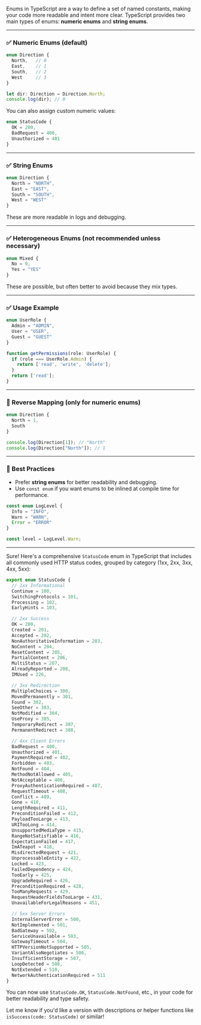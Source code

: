 Enums in TypeScript are a way to define a set of named constants, making your code more readable and intent more clear. TypeScript provides two main types of enums: **numeric enums** and **string enums**.

---

### ✅ Numeric Enums (default)

```ts
enum Direction {
  North,   // 0
  East,    // 1
  South,   // 2
  West     // 3
}

let dir: Direction = Direction.North;
console.log(dir); // 0
```

You can also assign custom numeric values:

```ts
enum StatusCode {
  OK = 200,
  BadRequest = 400,
  Unauthorized = 401
}
```

---

### ✅ String Enums

```ts
enum Direction {
  North = "NORTH",
  East = "EAST",
  South = "SOUTH",
  West = "WEST"
}
```

These are more readable in logs and debugging.

---

### ✅ Heterogeneous Enums (not recommended unless necessary)

```ts
enum Mixed {
  No = 0,
  Yes = "YES"
}
```

These are possible, but often better to avoid because they mix types.

---

### ✅ Usage Example

```ts
enum UserRole {
  Admin = "ADMIN",
  User = "USER",
  Guest = "GUEST"
}

function getPermissions(role: UserRole) {
  if (role === UserRole.Admin) {
    return ['read', 'write', 'delete'];
  }
  return ['read'];
}
```

---

### 🔄 Reverse Mapping (only for numeric enums)

```ts
enum Direction {
  North = 1,
  South
}

console.log(Direction[1]); // "North"
console.log(Direction["North"]); // 1
```

---

### 📝 Best Practices

- Prefer **string enums** for better readability and debugging.
- Use `const enum` if you want enums to be inlined at compile time for performance.

```ts
const enum LogLevel {
  Info = "INFO",
  Warn = "WARN",
  Error = "ERROR"
}

const level = LogLevel.Warn;
```

---
Sure! Here's a comprehensive `StatusCode` enum in TypeScript that includes all commonly used HTTP status codes, grouped by category (1xx, 2xx, 3xx, 4xx, 5xx):

```ts
export enum StatusCode {
  // 1xx Informational
  Continue = 100,
  SwitchingProtocols = 101,
  Processing = 102,
  EarlyHints = 103,

  // 2xx Success
  OK = 200,
  Created = 201,
  Accepted = 202,
  NonAuthoritativeInformation = 203,
  NoContent = 204,
  ResetContent = 205,
  PartialContent = 206,
  MultiStatus = 207,
  AlreadyReported = 208,
  IMUsed = 226,

  // 3xx Redirection
  MultipleChoices = 300,
  MovedPermanently = 301,
  Found = 302,
  SeeOther = 303,
  NotModified = 304,
  UseProxy = 305,
  TemporaryRedirect = 307,
  PermanentRedirect = 308,

  // 4xx Client Errors
  BadRequest = 400,
  Unauthorized = 401,
  PaymentRequired = 402,
  Forbidden = 403,
  NotFound = 404,
  MethodNotAllowed = 405,
  NotAcceptable = 406,
  ProxyAuthenticationRequired = 407,
  RequestTimeout = 408,
  Conflict = 409,
  Gone = 410,
  LengthRequired = 411,
  PreconditionFailed = 412,
  PayloadTooLarge = 413,
  URITooLong = 414,
  UnsupportedMediaType = 415,
  RangeNotSatisfiable = 416,
  ExpectationFailed = 417,
  ImATeapot = 418,
  MisdirectedRequest = 421,
  UnprocessableEntity = 422,
  Locked = 423,
  FailedDependency = 424,
  TooEarly = 425,
  UpgradeRequired = 426,
  PreconditionRequired = 428,
  TooManyRequests = 429,
  RequestHeaderFieldsTooLarge = 431,
  UnavailableForLegalReasons = 451,

  // 5xx Server Errors
  InternalServerError = 500,
  NotImplemented = 501,
  BadGateway = 502,
  ServiceUnavailable = 503,
  GatewayTimeout = 504,
  HTTPVersionNotSupported = 505,
  VariantAlsoNegotiates = 506,
  InsufficientStorage = 507,
  LoopDetected = 508,
  NotExtended = 510,
  NetworkAuthenticationRequired = 511
}
```

You can now use `StatusCode.OK`, `StatusCode.NotFound`, etc., in your code for better readability and type safety.

Let me know if you'd like a version with descriptions or helper functions like `isSuccess(code: StatusCode)` or similar!